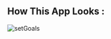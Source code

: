 ## How This App Looks :
![setGoals](https://github.com/Nivya-2001/SetGoals/assets/81112176/2ef9ea46-01f1-40dc-ba05-5d4c995084e8)

